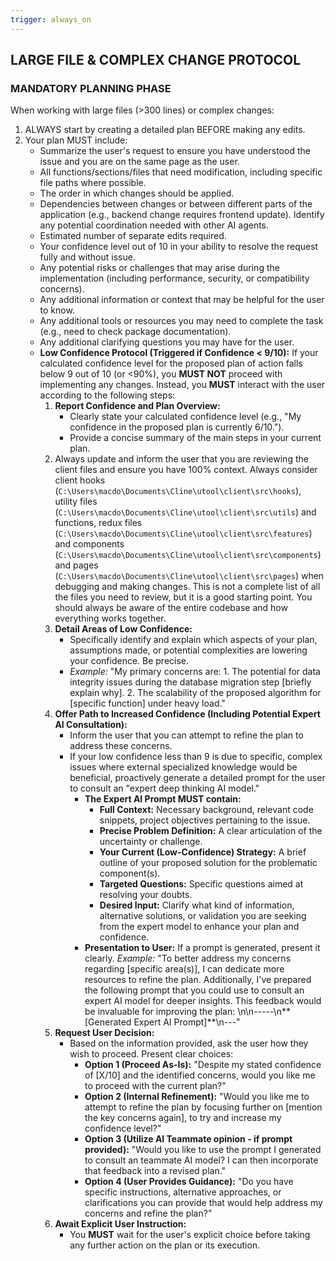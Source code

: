 ```yaml
---
trigger: always_on
---
```


## LARGE FILE & COMPLEX CHANGE PROTOCOL

### MANDATORY PLANNING PHASE

When working with large files (>300 lines) or complex changes:

1.  ALWAYS start by creating a detailed plan BEFORE making any edits.
2.  Your plan MUST include:
    - Summarize the user's request to ensure you have understood the issue and you are on the same page as the user.
    - All functions/sections/files that need modification, including specific file paths where possible.
    - The order in which changes should be applied.
    - Dependencies between changes or between different parts of the application (e.g., backend change requires frontend update). Identify any potential coordination needed with other AI agents.
    - Estimated number of separate edits required.
    - Your confidence level out of 10 in your ability to resolve the request fully and without issue.
    - Any potential risks or challenges that may arise during the implementation (including performance, security, or compatibility concerns).
    - Any additional information or context that may be helpful for the user to know.
    - Any additional tools or resources you may need to complete the task (e.g., need to check package documentation).
    - Any additional clarifying questions you may have for the user.
    - **Low Confidence Protocol (Triggered if Confidence < 9/10):**
      If your calculated confidence level for the proposed plan of action falls below 9 out of 10 (or <90%), you **MUST NOT** proceed with implementing any changes. Instead, you **MUST** interact with the user according to the following steps:
      1.  **Report Confidence and Plan Overview:**
          - Clearly state your calculated confidence level (e.g., "My confidence in the proposed plan is currently 6/10.").
          - Provide a concise summary of the main steps in your current plan.
      2.  Always update and inform the user that you are reviewing the client files and ensure you have 100% context. Always consider client hooks (`C:\Users\macdo\Documents\Cline\utool\client\src\hooks`), utility files (`C:\Users\macdo\Documents\Cline\utool\client\src\utils`) and functions, redux files (`C:\Users\macdo\Documents\Cline\utool\client\src\features`) and components (`C:\Users\macdo\Documents\Cline\utool\client\src\components`) and pages (`C:\Users\macdo\Documents\Cline\utool\client\src\pages`) when debugging and making changes. This is not a complete list of all the files you need to review, but it is a good starting point. You should always be aware of the entire codebase and how everything works together.
      3.  **Detail Areas of Low Confidence:**
          - Specifically identify and explain which aspects of your plan, assumptions made, or potential complexities are lowering your confidence. Be precise.
          - _Example:_ "My primary concerns are: 1. The potential for data integrity issues during the database migration step [briefly explain why]. 2. The scalability of the proposed algorithm for [specific function] under heavy load."
      4.  **Offer Path to Increased Confidence (Including Potential Expert AI Consultation):**
          - Inform the user that you can attempt to refine the plan to address these concerns.
          - If your low confidence less than 9 is due to specific, complex issues where external specialized knowledge would be beneficial, proactively generate a detailed prompt for the user to consult an "expert deep thinking AI model."
            - **The Expert AI Prompt MUST contain:**
              - **Full Context:** Necessary background, relevant code snippets, project objectives pertaining to the issue.
              - **Precise Problem Definition:** A clear articulation of the uncertainty or challenge.
              - **Your Current (Low-Confidence) Strategy:** A brief outline of your proposed solution for the problematic component(s).
              - **Targeted Questions:** Specific questions aimed at resolving your doubts.
              - **Desired Input:** Clarify what kind of information, alternative solutions, or validation you are seeking from the expert model to enhance your plan and confidence.
            - **Presentation to User:** If a prompt is generated, present it clearly. _Example:_ "To better address my concerns regarding [specific area(s)], I can dedicate more resources to refine the plan. Additionally, I've prepared the following prompt that you could use to consult an expert AI model for deeper insights. This feedback would be invaluable for improving the plan: \n\n-----\n**[Generated Expert AI Prompt]**\n---"
      5.  **Request User Decision:**
          - Based on the information provided, ask the user how they wish to proceed. Present clear choices:
            - **Option 1 (Proceed As-Is):** "Despite my stated confidence of [X/10] and the identified concerns, would you like me to proceed with the current plan?"
            - **Option 2 (Internal Refinement):** "Would you like me to attempt to refine the plan by focusing further on [mention the key concerns again], to try and increase my confidence level?"
            - **Option 3 (Utilize AI Teammate opinion - if prompt provided):** "Would you like to use the prompt I generated to consult an teammate AI model? I can then incorporate that feedback into a revised plan."
            - **Option 4 (User Provides Guidance):** "Do you have specific instructions, alternative approaches, or clarifications you can provide that would help address my concerns and refine the plan?"
      6.  **Await Explicit User Instruction:**
          - You **MUST** wait for the user's explicit choice before taking any further action on the plan or its execution.
